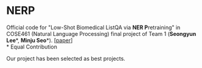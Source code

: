 # NERP
Official code for "Low-Shot Biomedical ListQA via **NER P**retraining" in COSE461 (Natural Language Processing) final project of Team 1 (**Seongyun Lee***, **Minju Seo***). [[paper](https://drive.google.com/file/d/1msO8wZZEccuJrA5vccDBA1LcofXkQy6X/view?usp=share_link)] <br>
\* Equal Contribution

Our project has been selected as best projects.
